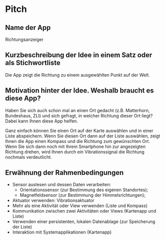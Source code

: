 # Pitch

## Name der App

Richtungsanzeiger

## Kurzbeschreibung der Idee in einem Satz oder als Stichwortliste

Die App zeigt die Richtung zu einem ausgewählten Punkt auf der Welt.

## Motivation hinter der Idee. Weshalb braucht es diese App?

Haben Sie sich auch schon mal an einen Ort gedacht (z.B. Matterhorn, Bundeshaus, ZLI) und sich gefragt, in welcher Richtung dieser Ort liegt? Dabei kann Ihnen diese App helfen.

Ganz einfach können Sie einen Ort auf der Karte auswählen und in einer Liste abspeichern. Wenn Sie diesen Ort dann auf der Liste auswählen, zeigt Ihnen die App einen Kompass und die Richtung zum gewünschten Ort. Wenn Sie sich dann noch mit Ihrem Smartphone hin zur angezeigten Richtung drehen, wird Ihnen durch ein Vibrationssignal die Richtung nochmals verdeutlicht.

## Erwähnung der Rahmenbedingungen

* Sensor auslesen und dessen Daten verarbeiten:
	* Orientationssensor (zur Bestimmung des eigenen Standortes);
	* Magnetfeldsensor (zur Bestimmung der Himmelsrichtungen);
* Aktuator verwenden: Vibrationsaktuator
* Mehr als eine Aktivität oder View verwenden (Liste und Kompass)
* Kommunikation zwischen zwei Aktivitäten oder Views (Kartenapp und Liste)
* Verwenden einer persistenten, lokalen Datenablage (zur Speicherung der Liste)
* Interaktion mit Systemapplikationen (Kartenapp)
